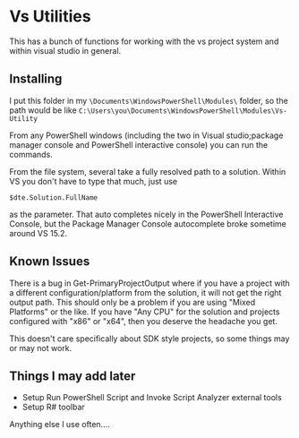 # Vs Utilities

This has a bunch of functions for working with the vs project system and within visual studio in general.

## Installing

I put this folder in my `\Documents\WindowsPowerShell\Modules\` folder, so the path would be like `C:\Users\you\Documents\WindowsPowerShell\Modules\Vs-Utility`

From any PowerShell windows (including the two in Visual studio;package manager console and PowerShell interactive console) 
you can run the commands. 

From the file system, several take a fully resolved path to a solution. Within VS you don't have to type that much, just use

`$dte.Solution.FullName`

as the parameter. That auto completes nicely in the PowerShell Interactive Console, but the Package Manager Console
autocomplete broke sometime around VS 15.2.

## Known Issues

There is a bug in Get-PrimaryProjectOutput where if you have a project with a different configuration/platform from
the solution, it will not get the right output path. This should only be a problem if you are using "Mixed Platforms" or the like. If you have "Any CPU" for the solution and projects configured with "x86" or "x64", then you deserve the headache you get. 

This doesn't care specifically about SDK style projects, so some things may or may not work.

## Things I may add later

- Setup Run PowerShell Script and Invoke Script Analyzer external tools
- Setup R# toolbar

Anything else I use often.... 